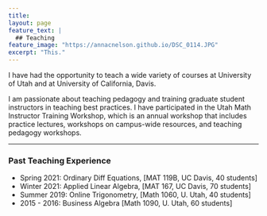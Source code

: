 ```yaml
---
title: 
layout: page
feature_text: |
  ## Teaching
feature_image: "https://annacnelson.github.io/DSC_0114.JPG"
excerpt: "This."
---
```


I have had the opportunity to teach a wide variety of courses at University of Utah and at University of California, Davis.  

I am passionate about teaching pedagogy and training graduate student instructors in teaching best practices. I have participated in the Utah Math Instructor Training Workshop, which is an annual workshop that includes practice lectures, workshops on campus-wide resources, and teaching pedagogy workshops.
<hr/>

### Past Teaching Experience
* Spring 2021: Ordinary Diff Equations, [MAT 119B, UC Davis, 40 students]
* Winter 2021: Applied Linear Algebra, [MAT 167, UC Davis, 70 students] 
* Summer 2019: Online Trigonometry, [Math 1060, U. Utah, 40 students] 
* 2015 - 2016: Business Algebra [Math 1090, U. Utah, 60 students]


